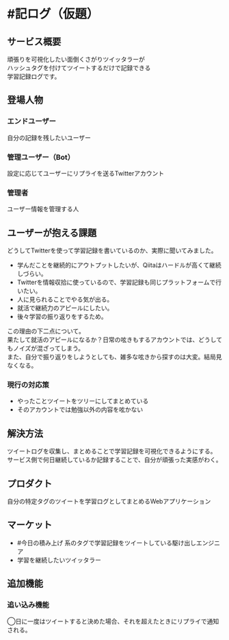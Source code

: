 # #記ログ（仮題）

## サービス概要
頑張りを可視化したい面倒くさがりツイッタラーが<br>
ハッシュタグを付けてツイートするだけで記録できる<br>
学習記録ログです。

## 登場人物
### エンドユーザー
自分の記録を残したいユーザー
### 管理ユーザー（Bot）
設定に応じてユーザーにリプライを送るTwitterアカウント
### 管理者
ユーザー情報を管理する人

## ユーザーが抱える課題

どうしてTwitterを使って学習記録を書いているのか、実際に聞いてみました。
- 学んだことを継続的にアウトプットしたいが、Qiitaはハードルが高くて継続しづらい。
- Twitterを情報収拾に使っているので、学習記録も同じプラットフォームで行いたい。
- 人に見られることでやる気が出る。
- 就活で継続力のアピールにしたい。
- 後々学習の振り返りをするため。

この理由の下二点について。<br>
果たして就活のアピールになるか？日常の呟きもするアカウントでは、どうしてもノイズが混ざってしまう。<br>
また、自分で振り返りをしようとしても、雑多な呟きから探すのは大変。結局見なくなる。

### 現行の対応策
- やったことツイートをツリーにしてまとめている
- そのアカウントでは勉強以外の内容を呟かない

## 解決方法
ツイートログを収集し、まとめることで学習記録を可視化できるようにする。
サービス側で何日継続しているか記録することで、自分が頑張った実感がわく。

## プロダクト
自分の特定タグのツイートを学習ログとしてまとめるWebアプリケーション

## マーケット
- #今日の積み上げ 系のタグで学習記録をツイートしている駆け出しエンジニア
- 学習を継続したいツイッタラー

## 追加機能
### 追い込み機能

◯日に一度はツイートすると決めた場合、それを超えたときにリプライで通知される。